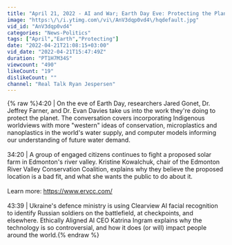 ```yaml
---
title: "April 21, 2022 - AI and War; Earth Day Eve: Protecting the Planet; The Fight for YEG's River Valley"
image: "https:\/\/i.ytimg.com\/vi\/AnV3dqp0vd4\/hqdefault.jpg"
vid_id: "AnV3dqp0vd4"
categories: "News-Politics"
tags: ["April","Earth","Protecting"]
date: "2022-04-21T21:08:15+03:00"
vid_date: "2022-04-21T15:47:49Z"
duration: "PT1H7M34S"
viewcount: "490"
likeCount: "19"
dislikeCount: ""
channel: "Real Talk Ryan Jespersen"
---
```

{% raw %}4:20 | On the eve of Earth Day, researchers Jared Gonet, Dr. Jeffrey Farner, and Dr. Evan Davies take us into the work they're doing to protect the planet. The conversation covers incorporating Indigenous worldviews with more &quot;western&quot; ideas of conservation, microplastics and nanoplastics in the world's water supply, and computer models informing our understanding of future water demand.<br /><br />34:20 | A group of engaged citizens continues to fight a proposed solar farm in Edmonton's river valley. Kristine Kowalchuk, chair of the Edmonton River Valley Conservation Coalition, explains why they believe the proposed location is a bad fit, and what she wants the public to do about it. <br /><br />Learn more: <a rel="nofollow" target="blank" href="https://www.ervcc.com/">https://www.ervcc.com/</a><br /><br />43:39 | Ukraine's defence ministry is using Clearview AI facial recognition to identify Russian soldiers on the battlefield, at checkpoints, and elsewhere. Ethically Aligned AI CEO Katrina Ingram explains why the technology is so controversial, and how it does (or will) impact people around the world.{% endraw %}

